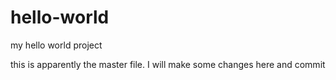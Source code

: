 # hello-world
my hello world project

this is apparently the master file. I will  make some changes here and commit
